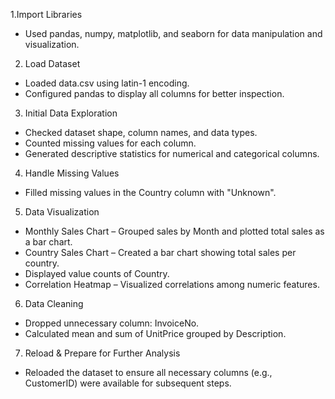 1.Import Libraries
* Used pandas, numpy, matplotlib, and seaborn for data manipulation and visualization.

2. Load Dataset
* Loaded data.csv using latin-1 encoding.
* Configured pandas to display all columns for better inspection.

3. Initial Data Exploration
* Checked dataset shape, column names, and data types.
* Counted missing values for each column.
* Generated descriptive statistics for numerical and categorical columns.

4. Handle Missing Values
* Filled missing values in the Country column with "Unknown".

5. Data Visualization
* Monthly Sales Chart – Grouped sales by Month and plotted total sales as a bar chart.
* Country Sales Chart – Created a bar chart showing total sales per country.
* Displayed value counts of Country.
* Correlation Heatmap – Visualized correlations among numeric features.

6. Data Cleaning
* Dropped unnecessary column: InvoiceNo.
* Calculated mean and sum of UnitPrice grouped by Description.

7. Reload & Prepare for Further Analysis
* Reloaded the dataset to ensure all necessary columns (e.g., CustomerID) were available for subsequent steps.
